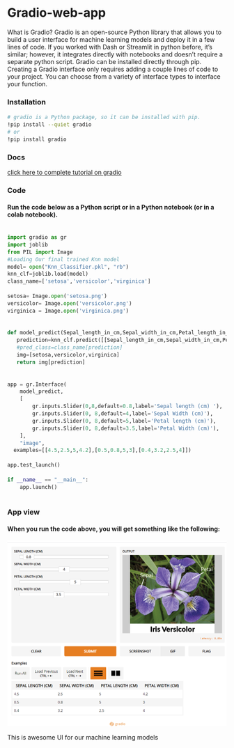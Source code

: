 # Gradio-web-app
What is Gradio?
Gradio is an open-source Python library that allows you to build a user interface for machine learning models and deploy it in a few lines of code. If you worked with Dash or Streamlit in python before, it’s similar; however, it integrates directly with notebooks and doesn’t require a separate python script.
Gradio can be installed directly through pip. Creating a Gradio interface only requires adding a couple lines of code to your project. You can choose from a variety of interface types to interface your function.

### Installation
```bash
# gradio is a Python package, so it can be installed with pip.
!pip install --quiet gradio
# or
!pip install gradio
```
### Docs
[ click here  to complete tutorial on gradio ](https://gradio.app/docs#i_slider)

### Code
#### Run the code below as a Python script or in a Python notebook (or in a colab notebook).

```python

import gradio as gr
import joblib
from PIL import Image
#Loading Our final trained Knn model 
model= open("Knn_Classifier.pkl", "rb")
knn_clf=joblib.load(model)
class_name=['setosa','versicolor','virginica']

setosa= Image.open('setosa.png')
versicolor= Image.open('versicolor.png')
virginica = Image.open('virginica.png')


def model_predict(Sepal_length_in_cm,Sepal_width_in_cm,Petal_length_in_cm,Petal_Width_in_cm):
   prediction=knn_clf.predict([[Sepal_length_in_cm,Sepal_width_in_cm,Petal_length_in_cm,Petal_Width_in_cm]])[0]
   #pred_class=class_name[prediction]
   img=[setosa,versicolor,virginica]
   return img[prediction]
	
   
app = gr.Interface(
    model_predict,
    [
        gr.inputs.Slider(0,8,default=0.8,label='Sepal length (cm) '),
        gr.inputs.Slider(0, 8,default=4,label='Sepal Width (cm)'),
        gr.inputs.Slider(0, 8,default=5,label='Petal length (cm)'),
        gr.inputs.Slider(0, 8,default=3.5,label='Petal Width (cm)'),
    ],
    "image",
  examples=[[4.5,2.5,5,4.2],[0.5,0.8,5,3],[0.4,3.2,2.5,4]])

app.test_launch()

if __name__ == "__main__":
    app.launch()
    
```
### App view
#### When you run the code  above, you will get something like the following:
![image](https://github.com/vishalbpatil1/Gradio-web-app/blob/main/app_view.png)

This is awesome UI for our machine learning models


